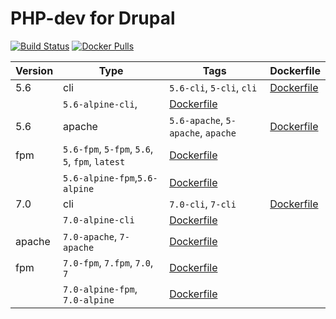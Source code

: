 PHP-dev for Drupal
=====================
[![Build Status](https://travis-ci.org/drupal-docker/php.svg?branch=dev)](https://travis-ci.org/drupal-docker/php)
[![Docker Pulls](https://img.shields.io/docker/pulls/drupaldocker/php-dev.svg?maxAge=2592000)](https://hub.docker.com/r/drupaldocker/php-dev)

Version | Type | Tags | Dockerfile
--- | --- | --- | ---
5.6 | cli | `5.6-cli`, `5-cli`, `cli` | [Dockerfile](https://github.com/drupal-docker/php/blob/dev/5.6/Dockerfile)
 |  | `5.6-alpine-cli`, | [Dockerfile](https://github.com/drupal-docker/php/blob/dev/5.6-alpine/Dockerfile)
5.6 | apache | `5.6-apache`, `5-apache`, `apache` | [Dockerfile](https://github.com/drupal-docker/php/blob/dev/5.6/apache/Dockerfile)
 | fpm | `5.6-fpm`, `5-fpm`, `5.6`, `5`, `fpm`, `latest` | [Dockerfile](https://github.com/drupal-docker/php/blob/dev/5.6/fpm/Dockerfile)
 |  | `5.6-alpine-fpm`,`5.6-alpine` | [Dockerfile](https://github.com/drupal-docker/php/blob/dev/5.6-alpine/fpm/Dockerfile)
7.0 | cli | `7.0-cli`, `7-cli` | [Dockerfile](https://github.com/drupal-docker/php/blob/dev/7.0/Dockerfile)
 |  | `7.0-alpine-cli`  | [Dockerfile](https://github.com/drupal-docker/php/blob/dev/7.0-alpine/Dockerfile)
 | apache | `7.0-apache`, `7-apache` | [Dockerfile](https://github.com/drupal-docker/php/blob/dev/7.0/apache/Dockerfile)
 | fpm | `7.0-fpm`, `7.fpm`, `7.0`, `7` | [Dockerfile](https://github.com/drupal-docker/php/blob/dev/7.0/fpm/Dockerfile)
 |  | `7.0-alpine-fpm`, `7.0-alpine` | [Dockerfile](https://github.com/drupal-docker/php/blob/dev/7.0-alpine/fpm/Dockerfile)
